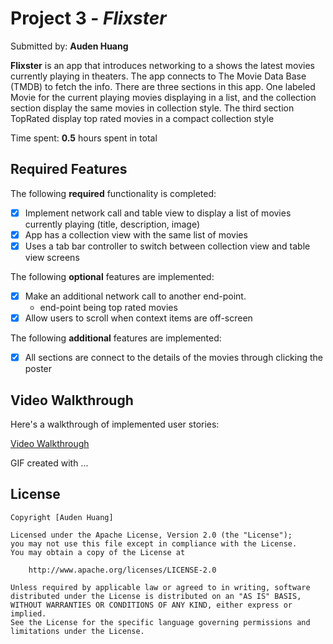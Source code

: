 # Project 3 - *Flixster*

Submitted by: **Auden Huang**

**Flixster** is an app that introduces networking to a shows the latest movies currently playing in theaters. The app connects to The Movie Data Base (TMDB) to fetch the info. There are three sections in this app. One labeled Movie for the current playing movies displaying in a list, and the collection section display the same movies in collection style. The third section TopRated display top rated movies in a compact collection style

Time spent: **0.5** hours spent in total

## Required Features

The following **required** functionality is completed:

- [x] Implement network call and table view to display a list of movies currently playing (title, description, image)
- [x] App has a collection view with the same list of movies
- [x] Uses a tab bar controller to switch between collection view and table view screens
 
The following **optional** features are implemented:

- [x] Make an additional network call to another end-point.	
     - end-point being top rated movies
- [x] Allow users to scroll when context items are off-screen

The following **additional** features are implemented:

- [x] All sections are connect to the details of the movies through clicking the poster

## Video Walkthrough

Here's a walkthrough of implemented user stories:

[Video Walkthrough](https://imgur.com/vfsAREP)

<!-- Replace this with whatever GIF tool you used! -->
GIF created with ...  
<!-- Recommended tools:
[Kap](https://getkap.co/) for macOS
[ScreenToGif](https://www.screentogif.com/) for Windows
[peek](https://github.com/phw/peek) for Linux. -->

## License

    Copyright [Auden Huang]

    Licensed under the Apache License, Version 2.0 (the "License");
    you may not use this file except in compliance with the License.
    You may obtain a copy of the License at

        http://www.apache.org/licenses/LICENSE-2.0

    Unless required by applicable law or agreed to in writing, software
    distributed under the License is distributed on an "AS IS" BASIS,
    WITHOUT WARRANTIES OR CONDITIONS OF ANY KIND, either express or implied.
    See the License for the specific language governing permissions and
    limitations under the License.
